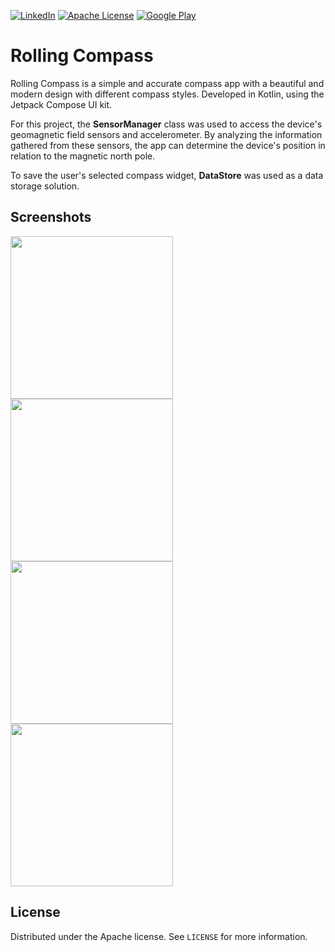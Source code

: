 
[![LinkedIn][linkedin-shield]][linkedin-url] [![Apache License][license-shield]][license-url] [![Google Play][googleplay-downloads-shield]][googleplay-url]

# Rolling Compass

Rolling Compass is a simple and accurate compass app with a beautiful and modern design with different compass styles. Developed in Kotlin, using the Jetpack Compose UI kit.

For this project, the **SensorManager** class was used  to access the device's geomagnetic field sensors and accelerometer. By analyzing the information gathered from these sensors, the app can determine the device's position in relation to the magnetic north pole.

To save the user's selected compass widget,  **DataStore** was used as a data storage solution.

## Screenshots
<p>
<a href="https://play.google.com/store/apps/details?id=com.playlab.bussolaagil" target="_blank">
<img width="260" src="https://i.imgur.com/ftZOjr4.gif"/>
<img width="260" src="https://i.imgur.com/UX9leiD.gif"/>
<img width="260" src="https://i.imgur.com/oFispGW.jpg"/>
<img width="260" src="https://i.imgur.com/P0teVQp.jpg"/>
</a>
</p>

## License
Distributed under the Apache license. See `LICENSE` for more information.

[linkedin-url]: https://www.linkedin.com/in/joao-pedro-de-freitas/
[linkedin-shield]: https://img.shields.io/badge/-LinkedIn-black.svg?style=for-the-badge&logo=linkedin&colorB=555
[license-shield]: https://img.shields.io/badge/License-Apache_2.0-blue.svg
[license-url]: https://github.com/joaoplay16/bussola-agil/blob/main/LICENSE.txt
[googleplay-downloads-shield]:https://PlayBadges.pavi2410.me/badge/downloads?id=com.playlab.bussolaagil
[googleplay-url]:https://play.google.com/store/apps/details?id=com.playlab.bussolaagil
